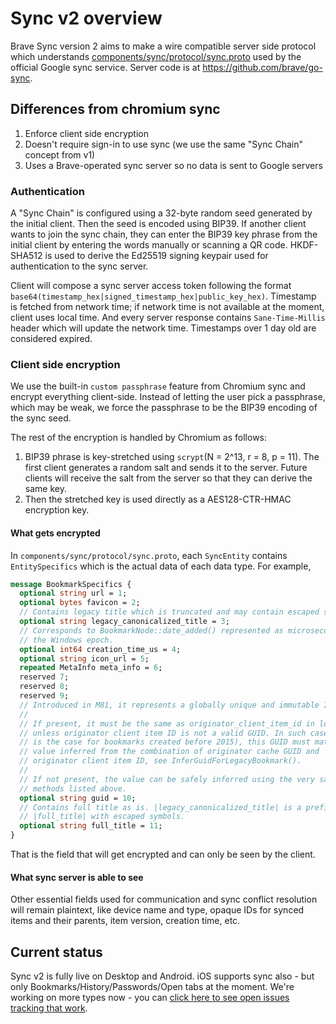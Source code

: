 # Sync v2 overview
Brave Sync version 2 aims to make a wire compatible server side protocol which understands [components/sync/protocol/sync.proto](https://source.chromium.org/chromium/chromium/src/+/master:components/sync/protocol/sync.proto) used by the official Google sync service. Server code is at https://github.com/brave/go-sync.

## Differences from chromium sync
1. Enforce client side encryption
2. Doesn't require sign-in to use sync (we use the same "Sync Chain" concept from v1)
3. Uses a Brave-operated sync server so no data is sent to Google servers


### Authentication
A "Sync Chain" is configured using a 32-byte random seed generated by the initial client.
Then the seed is encoded using BIP39. If another client wants to join the sync chain, they can enter the BIP39 key phrase from the initial client by entering the words manually or scanning a QR code.
HKDF-SHA512 is used to derive the Ed25519 signing keypair used for authentication to the sync server.

Client will compose a sync server access token following the format `base64(timestamp_hex|signed_timestamp_hex|public_key_hex)`.
Timestamp is fetched from network time; if network time is not available at the moment, client uses local time. And every server response contains `Sane-Time-Millis` header which will update the network time. Timestamps over 1 day old are considered expired.

### Client side encryption
We use the built-in `custom passphrase` feature from Chromium sync and encrypt everything client-side. Instead of letting the user pick a passphrase, which may be weak, we force the passphrase to be the BIP39 encoding of the sync seed.

The rest of the encryption is handled by Chromium as follows:
1. BIP39 phrase is key-stretched using `scrypt`(N = 2^13, r = 8, p = 11). The first client generates a random salt and sends it to the server. Future clients will receive the salt from the server so that they can derive the same key.
2. Then the stretched key is used directly as a AES128-CTR-HMAC encryption key.

#### What gets encrypted
In `components/sync/protocol/sync.proto`, each `SyncEntity` contains `EntitySpecifics` which is the actual data of each data type. For example, 
```protobuf
message BookmarkSpecifics {
  optional string url = 1;
  optional bytes favicon = 2;
  // Contains legacy title which is truncated and may contain escaped symbols.
  optional string legacy_canonicalized_title = 3;
  // Corresponds to BookmarkNode::date_added() represented as microseconds since
  // the Windows epoch.
  optional int64 creation_time_us = 4;
  optional string icon_url = 5;
  repeated MetaInfo meta_info = 6;
  reserved 7;
  reserved 8;
  reserved 9;
  // Introduced in M81, it represents a globally unique and immutable ID.
  //
  // If present, it must be the same as originator_client_item_id in lowercase,
  // unless originator client item ID is not a valid GUID. In such cases (which
  // is the case for bookmarks created before 2015), this GUID must match the
  // value inferred from the combination of originator cache GUID and
  // originator client item ID, see InferGuidForLegacyBookmark().
  //
  // If not present, the value can be safely inferred using the very same
  // methods listed above.
  optional string guid = 10;
  // Contains full title as is. |legacy_canonicalized_title| is a prefix of
  // |full_title| with escaped symbols.
  optional string full_title = 11;
}
```
That is the field that will get encrypted and can only be seen by the client.

#### What sync server is able to see
Other essential fields used for communication and sync conflict resolution will remain plaintext, like device name and type, opaque IDs for synced items and their parents, item version, creation time, etc.

## Current status
Sync v2 is fully live on Desktop and Android. iOS supports sync also - but only Bookmarks/History/Passwords/Open tabs at the moment. We're working on more types now - you can [click here to see open issues tracking that work](https://github.com/brave/brave-ios/issues?q=is%3Aissue+is%3Aopen+sync+label%3A%22Epic%3A+Sync%22).
